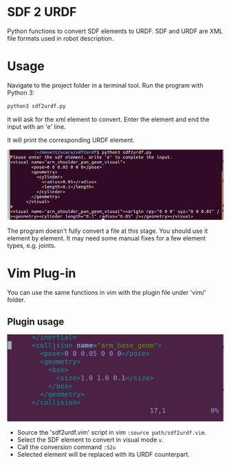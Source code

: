 # SDF 2 URDF
Python functions to convert SDF elements to URDF. SDF and URDF are XML file formats used in robot description.  

# Usage

Navigate to the project folder in a terminal tool. Run the program with Python 3:
```bash
python3 sdf2urdf.py
```
It will ask for the xml element to convert. Enter the element and end the input with an 'e' line.

It will print the corresponding URDF element. 

![Usage example][usage-img]


The program doesn't fully convert a file at this stage. You should use it element by element. It may need some manual fixes for a few element types, e.g. joints.

# Vim Plug-in
You can use the same functions in vim with the plugin file under 'vim/' folder. 

## Plugin usage

![Vim usage gif][vim-usage-gif]

* Source the 'sdf2urdf.vim' script in vim ``:source path/sdf2urdf.vim``.
* Select the SDF element to convert in visual mode ``v``.
* Call the conversion command ``:S2u``
* Selected element will be replaced with its URDF counterpart.

[usage-img]: docs/sdf2urdf-usage.png "Usage example"
[vim-usage-gif]: docs/vim-usage-01.gif "Vim usage gif"
